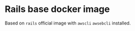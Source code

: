 Rails base docker image
=======================

Based on `rails` official image with `awscli` `awsebcli` installed.
